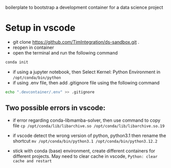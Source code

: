 boilerplate to bootstrap a development container for a data science project

# Setup in vscode
- git clone https://github.com/TimIntegration/ds-sandbox.git .
- reopen in container
- open the terminal and run the following command
```bash
conda init
```

- if using a jupyter notebook, then Select Kernel: Python Environment in `/opt/conda/bin/python`
- if using .env file, then add .gitignore file using the following command
```bash
echo ".devcontainer/.env" >> .gitignore
```

## Two possible errors in vscode:
- if error regarding conda-libmamba-solver, then use command to copy file
`cp /opt/conda/lib/libarchive.so /opt/conda/lib/libarchive.so.19`

- if vscode detect the wrong version of python, python3.1 then rename the shortcut
`mv /opt/conda/bin/python3.1 /opt/conda/bin/python3.12.2`

- stick with conda (base) environment, create different containers for different projects. May need to clear cache in vscode, `Python: clear cache and restart`